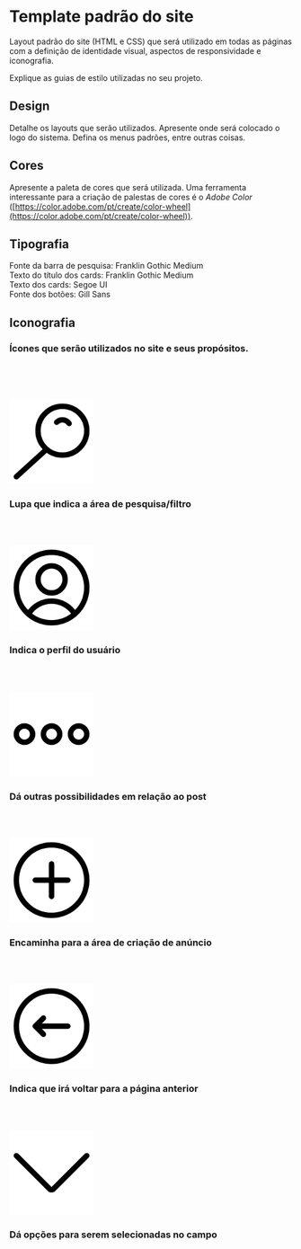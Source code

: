 # Template padrão do site

Layout padrão do site (HTML e CSS) que será utilizado em todas as páginas com a definição de identidade visual, aspectos de responsividade e iconografia.

Explique as guias de estilo utilizadas no seu projeto.

## Design

Detalhe os layouts que serão utilizados. Apresente onde será colocado o logo do sistema. Defina os menus padrões, entre outras coisas.


## Cores

Apresente a paleta de cores que será utilizada. Uma ferramenta interessante para a criação de palestas de cores é o *Adobe Color* ([https://color.adobe.com/pt/create/color-wheel](https://color.adobe.com/pt/create/color-wheel)).


## Tipografia

Fonte da barra de pesquisa: Franklin Gothic Medium <br/>
Texto do título dos cards: Franklin Gothic Medium <br/>
Texto dos cards: Segoe UI <br/>
Fonte dos botões: Gill Sans



## Iconografia

### Ícones que serão utilizados no site e seus propósitos.

<br><br><br>

<img src="/docs/ÍCONES FOOTBALL MAPS 2.0/lupa.png" alt="icone de lupa" width="150px">

### Lupa que indica a área de pesquisa/filtro

<br><br>

<img src="/docs/ÍCONES FOOTBALL MAPS 2.0/usuario.png" alt="icone de usúario" width="150px">

### Indica o perfil do usuário

<br><br>

<img src="/docs/ÍCONES FOOTBALL MAPS 2.0/pontos.png" alt="icone de três pontos" width="150px">

### Dá outras possibilidades em relação ao post

<br><br>

<img src="/docs/ÍCONES FOOTBALL MAPS 2.0/criacao.png" alt="icone de criaçaõ de post" width="150px">

### Encaminha para a área de criação de anúncio

<br><br>

<img src="/docs/ÍCONES FOOTBALL MAPS 2.0/voltar.png" alt="icone para voltar página" width="150px">

### Indica que irá voltar para a página anterior

<br><br>

<img src="/docs/ÍCONES FOOTBALL MAPS 2.0/opcoes.png" alt="icone de opções" width="150px">

### Dá opções para serem selecionadas no campo
